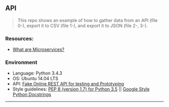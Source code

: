 ## API
> This repo shows an example of how to gather data from an API (file 0-), export it to CSV (file 1-), and export it to JSON (file 2-, 3-).

### Resources:
* [What are Microservices?](https://smartbear.com/learn/api-design/what-are-microservices/)

### Environment
* Language: Python 3.4.3
* OS: Ubuntu 14.04 LTS
* API: [Fake Online REST API for testing and Prototyping](https://jsonplaceholder.typicode.com/)
* Style guidelines: [PEP 8 (version 1.7) for Python 3.5](https://www.python.org/dev/peps/pep-0008/) || [Google Style Python Docstrings](http://sphinxcontrib-napoleon.readthedocs.io/en/latest/example_google.html)

---
